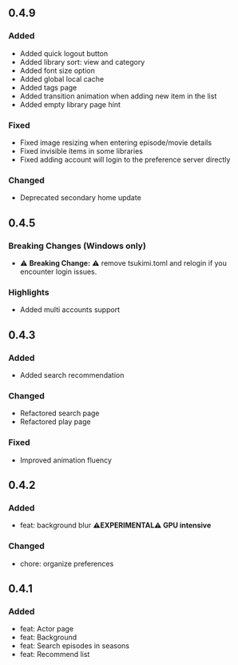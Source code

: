 ## 0.4.9

### Added

- Added quick logout button
- Added library sort: view and category
- Added font size option
- Added global local cache
- Added tags page
- Added transition animation when adding new item in the list
- Added empty library page hint

### Fixed

- Fixed image resizing when entering episode/movie details
- Fixed invisible items in some libraries
- Fixed adding account will login to the preference server directly

### Changed

- Deprecated secondary home update

## 0.4.5

### Breaking Changes (Windows only)

- ⚠️ **Breaking Change:** ⚠️ remove tsukimi.toml and relogin if you encounter login issues.

### Highlights

- Added multi accounts support

## 0.4.3

### Added

- Added search recommendation

### Changed

- Refactored search page
- Refactored play page

### Fixed

- Improved animation fluency

## 0.4.2

### Added

- feat: background blur **⚠️EXPERIMENTAL⚠️ GPU intensive**

### Changed

- chore: organize preferences

## 0.4.1

### Added

- feat: Actor page
- feat: Background
- feat: Search episodes in seasons
- feat: Recommend list
